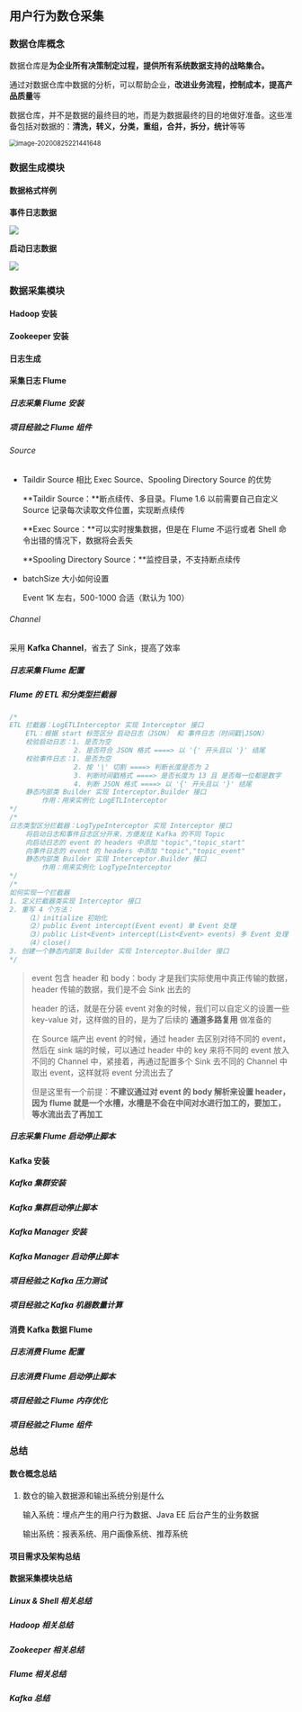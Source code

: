 

## 用户行为数仓采集

### 数据仓库概念

数据仓库是**为企业所有决策制定过程，提供所有系统数据支持的战略集合。**

通过对数据仓库中数据的分析，可以帮助企业，**改进业务流程，控制成本，提高产品质量**等

数据仓库，并不是数据的最终目的地，而是为数据最终的目的地做好准备。这些准备包括对数据的：**清洗，转义，分类，重组，合并，拆分，统计**等等

<img src="https://raw.githubusercontent.com/whn961227/images/master/data/20200825221441.png" alt="image-20200825221441648" style="zoom: 80%;" />



### 数据生成模块

#### 数据格式样例

**事件日志数据**

![](https://raw.githubusercontent.com/whn961227/images/master/data/20200805214153.png)

**启动日志数据**

<img src="https://raw.githubusercontent.com/whn961227/images/master/data/20200805214208.png"  />



### 数据采集模块

#### Hadoop 安装

#### Zookeeper 安装

#### 日志生成

#### 采集日志 Flume

##### 日志采集 Flume 安装

##### 项目经验之 Flume 组件

###### Source

* Taildir Source 相比 Exec Source、Spooling Directory Source 的优势

  **Taildir Source：**断点续传、多目录。Flume 1.6 以前需要自己自定义 Source 记录每次读取文件位置，实现断点续传

   **Exec Source：**可以实时搜集数据，但是在 Flume 不运行或者 Shell 命令出错的情况下，数据将会丢失

  **Spooling Directory Source：**监控目录，不支持断点续传

* batchSize 大小如何设置

  Event 1K 左右，500-1000 合适（默认为 100）

###### Channel

采用 **Kafka Channel**，省去了 Sink，提高了效率

#####  日志采集 Flume 配置

##### Flume 的 ETL 和分类型拦截器

```java
/*
ETL 拦截器：LogETLInterceptor 实现 Interceptor 接口
    ETL：根据 start 标签区分 启动日志（JSON） 和 事件日志（时间戳|JSON）
    校验启动日志：1. 是否为空
                2. 是否符合 JSON 格式 ====> 以 '{' 开头且以 '}' 结尾
    校验事件日志：1. 是否为空
                2. 按 '|' 切割 ====> 判断长度是否为 2
                3. 判断时间戳格式 ====> 是否长度为 13 且 是否每一位都是数字
                4. 判断 JSON 格式 ====> 以 '{' 开头且以 '}' 结尾
    静态内部类 Builder 实现 Interceptor.Builder 接口
    	作用：用来实例化 LogETLInterceptor
*/
/*
日志类型区分拦截器：LogTypeInterceptor 实现 Interceptor 接口
	将启动日志和事件日志区分开来，方便发往 Kafka 的不同 Topic
	向启动日志的 event 的 headers 中添加 "topic","topic_start"
	向事件日志的 event 的 headers 中添加 "topic","topic_event"
	静态内部类 Builder 实现 Interceptor.Builder 接口
    	作用：用来实例化 LogTypeInterceptor
*/
/*
如何实现一个拦截器
1. 定义拦截器类实现 Interceptor 接口
2. 重写 4 个方法：
	（1）initialize 初始化
	（2）public Event intercept(Event event) 单 Event 处理
	（3）public List<Event> intercept(List<Event> events) 多 Event 处理
	（4）close()
3. 创建一个静态内部类 Builder 实现 Interceptor.Builder 接口
*/
```

> event 包含 header 和 body：body 才是我们实际使用中真正传输的数据，header 传输的数据，我们是不会 Sink 出去的
>
> header 的话，就是在分装 event 对象的时候，我们可以自定义的设置一些 key-value 对，这样做的目的，是为了后续的 **通道多路复用** 做准备的
>
> 在 Source 端产出 event 的时候，通过 header 去区别对待不同的 event，然后在 sink 端的时候，可以通过 header 中的 key 来将不同的 event 放入不同的 Channel 中，紧接着，再通过配置多个 Sink 去不同的 Channel 中取出 event，这样就将 event 分流出去了
>
> 但是这里有一个前提：**不建议通过对 event 的 body 解析来设置 header，因为 flume 就是一个水槽，水槽是不会在中间对水进行加工的，要加工，等水流出去了再加工**

##### 日志采集 Flume 启动停止脚本



#### Kafka 安装

##### Kafka  集群安装

##### Kafka 集群启动停止脚本

##### Kafka Manager 安装

##### Kafka Manager 启动停止脚本

##### 项目经验之 Kafka 压力测试

##### 项目经验之 Kafka 机器数量计算



#### 消费 Kafka 数据 Flume

##### 日志消费 Flume 配置

##### 日志消费 Flume 启动停止脚本

##### 项目经验之 Flume 内存优化

##### 项目经验之 Flume 组件



### 总结

#### 数仓概念总结

1. 数仓的输入数据源和输出系统分别是什么

   输入系统：埋点产生的用户行为数据、Java EE 后台产生的业务数据

   输出系统：报表系统、用户画像系统、推荐系统

#### 项目需求及架构总结

#### 数据采集模块总结

##### Linux & Shell 相关总结

##### Hadoop 相关总结

##### Zookeeper 相关总结

##### Flume 相关总结

##### Kafka 总结

